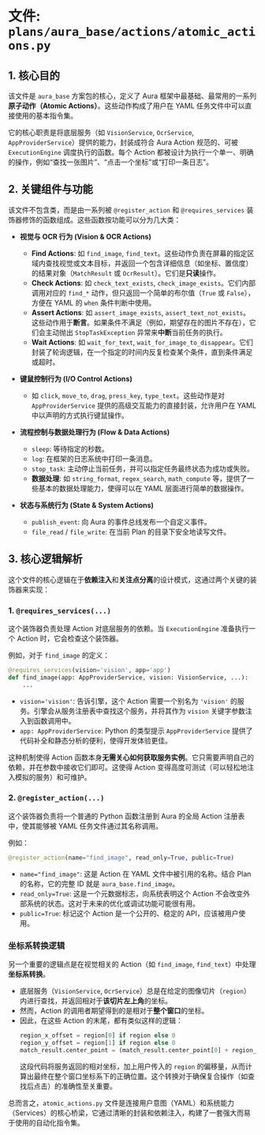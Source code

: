 # 文件: `plans/aura_base/actions/atomic_actions.py`

## 1. 核心目的

该文件是 `aura_base` 方案包的核心，定义了 Aura 框架中最基础、最常用的一系列**原子动作（Atomic Actions）**。这些动作构成了用户在 YAML 任务文件中可以直接使用的基本指令集。

它的核心职责是将底层服务（如 `VisionService`, `OcrService`, `AppProviderService`）提供的能力，封装成符合 Aura Action 规范的、可被 `ExecutionEngine` 调度执行的函数。每个 Action 都被设计为执行一个单一、明确的操作，例如“查找一张图片”、“点击一个坐标”或“打印一条日志”。

## 2. 关键组件与功能

该文件不包含类，而是由一系列被 `@register_action` 和 `@requires_services` 装饰器修饰的函数组成。这些函数按功能可以分为几大类：

*   **视觉与 OCR 行为 (Vision & OCR Actions)**
    *   **Find Actions**: 如 `find_image`, `find_text`。这些动作负责在屏幕的指定区域内查找视觉或文本目标，并返回一个包含详细信息（如坐标、置信度）的结果对象（`MatchResult` 或 `OcrResult`）。它们是**只读**操作。
    *   **Check Actions**: 如 `check_text_exists`, `check_image_exists`。它们内部调用对应的 `find_*` 动作，但只返回一个简单的布尔值（`True` 或 `False`），方便在 YAML 的 `when` 条件判断中使用。
    *   **Assert Actions**: 如 `assert_image_exists`, `assert_text_not_exists`。这些动作用于**断言**。如果条件不满足（例如，期望存在的图片不存在），它们会主动抛出 `StopTaskException` 异常来**中断**当前任务的执行。
    *   **Wait Actions**: 如 `wait_for_text`, `wait_for_image_to_disappear`。它们封装了轮询逻辑，在一个指定的时间内反复检查某个条件，直到条件满足或超时。

*   **键鼠控制行为 (I/O Control Actions)**
    *   如 `click`, `move_to`, `drag`, `press_key`, `type_text`。这些动作是对 `AppProviderService` 提供的高级交互能力的直接封装，允许用户在 YAML 中以声明的方式执行键鼠操作。

*   **流程控制与数据处理行为 (Flow & Data Actions)**
    *   `sleep`: 等待指定的秒数。
    *   `log`: 在框架的日志系统中打印一条消息。
    *   `stop_task`: 主动停止当前任务，并可以指定任务最终状态为成功或失败。
    *   **数据处理**: 如 `string_format`, `regex_search`, `math_compute` 等，提供了一些基本的数据处理能力，使得可以在 YAML 层面进行简单的数据操作。

*   **状态与系统行为 (State & System Actions)**
    *   `publish_event`: 向 Aura 的事件总线发布一个自定义事件。
    *   `file_read` / `file_write`: 在当前 Plan 的目录下安全地读写文件。

## 3. 核心逻辑解析

这个文件的核心逻辑在于**依赖注入**和**关注点分离**的设计模式，这通过两个关键的装饰器来实现：

### 1. `@requires_services(...)`

这个装饰器负责处理 Action 对底层服务的依赖。当 `ExecutionEngine` 准备执行一个 Action 时，它会检查这个装饰器。

例如，对于 `find_image` 的定义：
```python
@requires_services(vision='vision', app='app')
def find_image(app: AppProviderService, vision: VisionService, ...):
    ...
```

*   `vision='vision'`: 告诉引擎，这个 Action 需要一个别名为 `'vision'` 的服务。引擎会从服务注册表中查找这个服务，并将其作为 `vision` 关键字参数注入到函数调用中。
*   `app: AppProviderService`: Python 的类型提示 `AppProviderService` 提供了代码补全和静态分析的便利，使得开发体验更佳。

这种机制使得 Action 函数本身**无需关心如何获取服务实例**。它只需要声明自己的依赖，并在参数中接收它们即可。这使得 Action 变得高度可测试（可以轻松地注入模拟的服务）和可维护。

### 2. `@register_action(...)`

这个装饰器负责将一个普通的 Python 函数注册到 Aura 的全局 Action 注册表中，使其能够被 YAML 任务文件通过其名称调用。

例如：
```python
@register_action(name="find_image", read_only=True, public=True)
```

*   `name="find_image"`: 这是 Action 在 YAML 文件中被引用的名称。结合 Plan 的名称，它的完整 ID 就是 `aura_base.find_image`。
*   `read_only=True`: 这是一个元数据标志，向系统表明这个 Action 不会改变外部系统的状态。这对于未来的优化或调试功能可能很有用。
*   `public=True`: 标记这个 Action 是一个公开的、稳定的 API，应该被用户使用。

### 坐标系转换逻辑

另一个重要的逻辑点是在视觉相关的 Action（如 `find_image`, `find_text`）中处理**坐标系转换**。

*   底层服务（`VisionService`, `OcrService`）总是在给定的图像切片（`region`）内进行查找，并返回相对于**该切片左上角**的坐标。
*   然而，Action 的调用者期望得到的是相对于**整个窗口**的坐标。
*   因此，在这些 Action 的末尾，都有类似这样的逻辑：
    ```python
    region_x_offset = region[0] if region else 0
    region_y_offset = region[1] if region else 0
    match_result.center_point = (match_result.center_point[0] + region_x_offset, ...)
    ```
    这段代码将服务返回的相对坐标，加上用户传入的 `region` 的偏移量，从而计算出最终在整个窗口坐标系下的正确位置。这个转换对于确保复合操作（如查找后点击）的准确性至关重要。

总而言之，`atomic_actions.py` 文件是连接用户意图（YAML）和系统能力（Services）的核心桥梁，它通过清晰的封装和依赖注入，构建了一套强大而易于使用的自动化指令集。